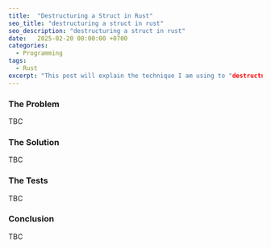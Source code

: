 ```yaml
---
title:  "Destructuring a Struct in Rust"
seo_title: "destructuring a struct in rust"
seo_description: "destructuring a struct in rust"
date:   2025-02-20 00:00:00 +0700
categories:
  - Programming
tags:
  - Rust
excerpt: "This post will explain the technique I am using to "destructure" a struct in Rust while avoiding ownership issue..."
---
```

### The Problem
TBC

### The Solution
TBC

### The Tests
TBC

### Conclusion
TBC